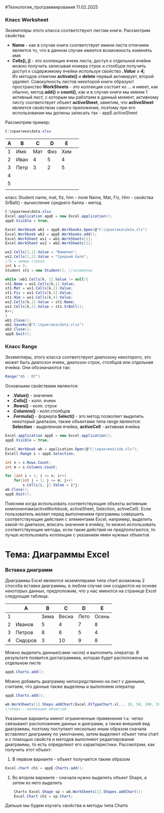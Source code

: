 #Технология_программирования 
11.02.2025

### Класс Worksheet
Экземпляры этого класса соответствуют листам книги. 
Рассмотрим свойства:
- **Name** - как в случае книги соответствует имени листа отличием является то, что в данном случае имеется возможность изменять имя
- **Cells[i, j]** - это коллекция ячеек листа, доступ к отдельной ячейке можно получить записывая номера строк и столбцов получить доступ к содержимому ячейки используя свойство ***.Value = 4;***  
Из методов отметим **activate()** и **delete** первый активирует, второй удаляет. Совокупность листов некоторой книги образуют пространство **WorkSheets** - это коллекция состоит из ... и имеет, как обычно, метод **add()** и **count()**, как и в случае книги мы имеем 1 активный лист, с которым мы работаем в данный момент, активному листу соответствует объект **activeSheet**, заметим, что **activeSheet** является свойством самого приложения, поэтому при его использовании мы должны записать так - appE.activeSheet

Рассмотрим пример:
```C#
C:\практика\data.xlsx
```

| A   | B    | C   | D   | E   |     |
| --- | ---- | --- | --- | --- | --- |
| 1   | Имя  | Мат | Физ | Хим |     |
| 2   | Иван | 4   | 5   | 4   |     |
| 3   | Петр | 3   | 2   | 5   |     |
| 4   |      |     |     |     |     |
| 5   |      |     |     |     |     |
|     |      |     |     |     |     |
класс Student
name, mat, fiz, him - поля
Name, Mat, Fiz, Him - свойства
SrBall() - вычисление среднего балла - метод
```C#
C:\практика\data.xlsx
Excel.application appE = new Excel.application();
appE.Visible = true;

Excel.Workbook wb1 = appE.Workbooks.Open(@"C:\практика\data.xls")
Excel.Workbook wb2 = appE.Workbooks.add();
Excel.WorkSheet ws1 = wb1.WorkSheets[1];
Excel.WorkSheet ws2 = wb2.WorkSheets[1];

ws2.Cells[1,1].Value = "Фамилия";
ws2.Cells[1,2].Value = "Средний балл";
//k = номер строки
int k = 2; 
Student st1 = new Student(); //экземпляр

while (wb1.Cells[k, 1].Value != null){
st1.Name = ws1.Cells[k,1].Value;
st1.Mat = ws1.Cells[k,2].Value;
st1.Fiz = ws1.Cells[k,3].Value;
st1.Him = ws1.Cells[k,4].Value;
ws2.Cells[k,1].Value = st1.Name;
ws2.Cells[k,2].Value = st1.SrBall();
k++;
}
wb1.Close();
wb2.SaveAs(@"C:\практика\data.xlsx")
wb2.Close();
appE.Quit();
```

### Класс Range
Экземпляры, этого класса соответствуют диапозону некоторого, это может быть диапозон ячеек, диапозон строк, столбцов или отдельная ячейка. Они обозначаются так:
```C#
Range("A5 : D7")
```
Основными свойствами являются:
- **.Value()** - значение
- **.Cells[]** - колл. ячеек
- **.Rows()** - колл. строк
- **.Columns()** - колл.столбцов
- **.Formula()** - формула
**Select()** - это метод позволяет выделить некоторый диапазон, также объектами типа range являются: **Selection** - выделенная ячейка, **activeCell** - активная ячейка

```C#
Excel.application appE = new Excel.application();
appE.Visible = true;

Excel.Workbook wb = application.Open(@"C:\практика\tab.xls");
Excell.Range s = appE.Selection;

int n = s.Rows.Count;
int m = s.Columns.Count;

for (int i = 1; i <= n; i++)
	for(int j = 1; j <= m; j++)
		s.Cells[i, j].Value = i*j;
wb.Close();
appE.Ouit();
```

Поясним когда использовать соответствующие объекты активным компонентам(activeWorkbook, activeSheet, Selection, activeCell). Если пользователь желает перед выполнением программы совершить соответствующие действия с элементами Excel, например, выделить какой-то диапазон, вписать значения в ячейку, то можно использовать соответствующие методы, если такие действия не предпологаются, то лучше использовать коллекции с указанием имен нужных объектов

# Тема: Диаграммы Excel

### Вставка диаграмм
Диаграммы Excel являются экземплярами типа chart возможны 2 способа вставки диаграммы, в любом случае они создаются на основе некоторых данных, предположим, что у нас имеются на странице Excel следующая таблица:

|     | A       | B    | C     | D    | E     |
| --- | ------- | ---- | ----- | ---- | ----- |
| 1   |         | Зима | Весна | Лето | Осень |
| 2   | Иванов  | 5    | 4     | 7    | 8     |
| 3   | Петров  | 8    | 6     | 5    | 4     |
| 4   | Сидоров | 3    | 10    | 9    | 8     |
Можно выделить данные(сами числа) и выполнить оператор. В результате появится дистаграммма, которая будет расположена на отдельном листе 
```C#
appE.Charts.add();
```
Можно добавить диаграмму непосредственно на лист с данными, считаем, что данные также выделены и выполняем оператор
```C#
appE.Charts.add();

wb.WorkSheets[1].Sheps.addChart(Excel.XlTypeChart.xl.., 10, 50, 200, 300) 
//sheps - коллекция областей
```
Указанные варианты имеют ограниченные применения т.к. четко связывают расположение данных и диаграмм, а также внешний вид диаграммы, поэтому поступают несколько иным образом сначала вставляют диаграмму по умолчанию, затем выделяют объект типа chart и с помощью свойств и методов выполняют редактирование диаграммы, то есть определяют его характеристики. Рассмотрим, как получить этот объект:
1) В первом варианте - объект получается таким образом
```C#
Excel.chart ch1 = appE.Charts.add();
```
1) Во втором варианте - сначала нужно выделить объект Shape, а затем из него выделить 
```C#
	Charts Excel.Shape sp = wb.WorkSheets[1].Shapes.addChart();
	Excel.Chart ch2 = sp.Chart;
```


Дальше мы будем изучать свойства и методы типа Charts